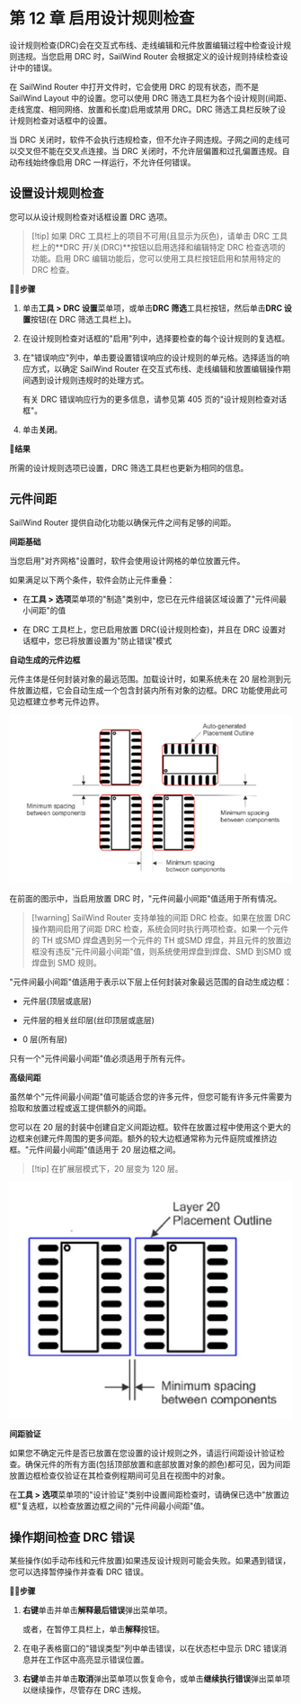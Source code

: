 # 第 12 章 启用设计规则检查

设计规则检查(DRC)会在交互式布线、走线编辑和元件放置编辑过程中检查设计规则违规。当您启用 DRC 时，SailWind Router 会根据定义的设计规则持续检查设计中的错误。

在 SailWind Router 中打开文件时，它会使用 DRC 的现有状态，而不是 SailWind Layout 中的设置。您可以使用 DRC 筛选工具栏为各个设计规则(间距、走线宽度、相同网络、放置和长度)启用或禁用 DRC。DRC 筛选工具栏反映了设计规则检查对话框中的设置。

当 DRC 关闭时，软件不会执行违规检查，但不允许子网违规。子网之间的走线可以交叉但不能在交叉点连接。当 DRC 关闭时，不允许层偏置和过孔偏置违规。自动布线始终像启用 DRC 一样运行，不允许任何错误。

## 设置设计规则检查

您可以从设计规则检查对话框设置 DRC 选项。

> [!tip] 如果 DRC 工具栏上的项目不可用(且显示为灰色)，请单击 DRC 工具栏上的**DRC 开/关(DRC)**按钮以启用选择和编辑特定 DRC 检查选项的功能。启用 DRC 编辑功能后，您可以使用工具栏按钮启用和禁用特定的 DRC 检查。

🏃‍♂️‍**步骤**

1. 单击**工具 > DRC 设置**菜单项，或单击**DRC 筛选**工具栏按钮，然后单击**DRC 设置**按钮(在 DRC 筛选工具栏上)。

2. 在设计规则检查对话框的"启用"列中，选择要检查的每个设计规则的复选框。

3. 在"错误响应"列中，单击要设置错误响应的设计规则的单元格。选择适当的响应方式，以确定 SailWind Router 在交互式布线、走线编辑和放置编辑操作期间遇到设计规则违规时的处理方式。

   有关 DRC 错误响应行为的更多信息，请参见第 405 页的"设计规则检查对话框"。

4. 单击**关闭**。

👀‍**结果**

所需的设计规则选项已设置，DRC 筛选工具栏也更新为相同的信息。

## 元件间距

SailWind Router 提供自动化功能以确保元件之间有足够的间距。

**间距基础**

当您启用"对齐网格"设置时，软件会使用设计网格的单位放置元件。

如果满足以下两个条件，软件会防止元件重叠：

- 在**工具 > 选项**菜单项的"制造"类别中，您已在元件组装区域设置了"元件间最小间距"的值

- 在 DRC 工具栏上，您已启用放置 DRC(设计规则检查)，并且在 DRC 设置对话框中，您已将放置设置为"防止错误"模式

**自动生成的元件边框**

元件主体是任何封装对象的最远范围。加载设计时，如果系统未在 20 层检测到元件放置边框，它会自动生成一个包含封装内所有对象的边框。DRC 功能使用此可见边框建立参考元件边界。

![](/router/guide/12/_page_1_Figure_12.jpeg)

在前面的图示中，当启用放置 DRC 时，"元件间最小间距"值适用于所有情况。

> [!warning] SailWind Router 支持单独的间距 DRC 检查。如果在放置 DRC 操作期间启用了间距 DRC 检查，系统会同时执行两项检查。如果一个元件的 TH 或SMD 焊盘遇到另一个元件的 TH 或SMD 焊盘，并且元件的放置边框没有违反"元件间最小间距"值，则系统使用焊盘到焊盘、SMD 到SMD 或焊盘到 SMD 规则。

"元件间最小间距"值适用于表示以下层上任何封装对象最远范围的自动生成边框：

- 元件层(顶层或底层)

- 元件层的相关丝印层(丝印顶层或底层)

- 0 层(所有层)

只有一个"元件间最小间距"值必须适用于所有元件。

**高级间距**

虽然单个"元件间最小间距"值可能适合您的许多元件，但您可能有许多元件需要为拾取和放置过程或返工提供额外的间距。

您可以在 20 层的封装中创建自定义间距边框。软件在放置过程中使用这个更大的边框来创建元件周围的更多间距。额外的较大边框通常称为元件庭院或推挤边框。"元件间最小间距"值适用于 20 层边框之间。


> [!tip] 在扩展层模式下，20 层变为 120 层。

![](/router/guide/12/_page_2_Figure_13.jpeg)

**间距验证**

如果您不确定元件是否已放置在您设置的设计规则之外，请运行间距设计验证检查。确保元件的所有方面(包括顶部放置和底部放置对象的颜色)都可见，因为间距放置边框检查仅验证在其检查例程期间可见且在视图中的对象。

在**工具 > 选项**菜单项的"设计验证"类别中设置间距检查时，请确保已选中"放置边框"复选框，以检查放置边框之间的"元件间最小间距"值。

## 操作期间检查 DRC 错误

某些操作(如手动布线和元件放置)如果违反设计规则可能会失败。如果遇到错误，您可以选择暂停操作并查看 DRC 错误。

🏃‍♂️‍**步骤**

1. **右键**单击并单击**解释最后错误**弹出菜单项。

   或者，在暂停工具栏上，单击**解释**按钮。

2. 在电子表格窗口的"错误类型"列中单击错误，以在状态栏中显示 DRC 错误消息并在工作区中高亮显示错误位置。

3. **右键**单击并单击**取消**弹出菜单项以恢复命令，或单击**继续执行错误**弹出菜单项以继续操作，尽管存在 DRC 违规。